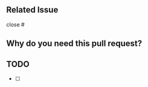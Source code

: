 ## Related Issue
<!-- close #{issue_number} -->

close #

## Why do you need this pull request?



## TODO

- [ ]
